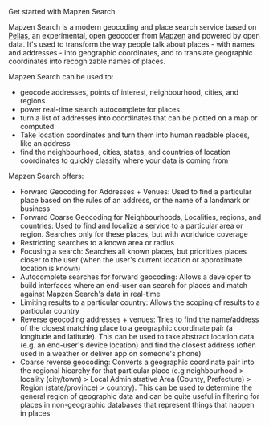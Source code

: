 Get started with Mapzen Search

Mapzen Search is a modern geocoding and place search service based on [Pelias](https://github.com/pelias/pelias), an experimental, open geocoder from [Mapzen](https://mapzen.com) and powered by open data. It's used to transform the way people talk about places - with names and addresses - into geographic coordinates, and to translate geographic coordinates into recognizable names of places.

Mapzen Search can be used to:
- geocode addresses, points of interest, neighbourhood, cities, and regions
- power real-time search autocomplete for places
- turn a list of addresses into coordinates that can be plotted on a map or computed
- Take location coordinates and turn them into human readable places, like an address
- find the neighbourhood, cities, states, and countries of location coordinates to quickly classify where your data is coming from

Mapzen Search offers:
- Forward Geocoding for Addresses + Venues: Used to find a particular place based on the rules of an address, or the name of a landmark or business
- Forward Coarse Geocoding for Neighbourhoods, Localities, regions, and countries: Used to find and localize a service to a particular area or region. Searches only for these places, but with worldwide coverage
- Restricting searches to a known area or radius
- Focusing a search: Searches all known places, but prioritizes places closer to the user (when the user's current location or approximate location is known)
- Autocomplete searches for forward geocoding: Allows a developer to build interfaces where an end-user can search for places and match against Mapzen Search's data in real-time
- Limiting results to a particular country: Allows the scoping of results to a particular country
- Reverse geocoding addresses + venues: Tries to find the name/address of the closest matching place to a geographic coordinate pair (a longitude and latitude). This can be used to take abstract location data (e.g. an end-user's device location) and find the closest address (often used in a weather or deliver app on someone's phone)
- Coarse reverse geocoding: Converts a geographic coordinate pair into the regional hiearchy for that particular place (e.g neighbourhood > locality (city/town) > Local Administrative Area (County, Prefecture) > Region (state/province) > country). This can be used to determine the general region of geographic data and can be quite useful in filtering for places in non-geographic databases that represent things that happen in places
